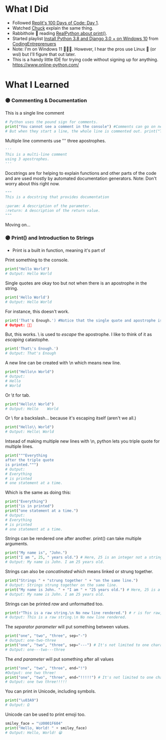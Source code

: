 
# What I Did
* Followed [Replit's 100 Days of Code: Day 1](https://replit.com/learn/100-days-of-python/).
* Watched [Chuck](https://youtu.be/mRMmlo_Uqcs) explain the same thing.
* Rabbithole 🐰 reading [RealPython about print()](https://realpython.com/python-print/).
* Started playlist [Install Python 3.8 and Django 3.0 + on Windows 10](https://www.youtube.com/playlist?list=PLEsfXFp6DpzQ33Q5xhD5naEV9K-Z6upZw) from [CodingEntreprenuers](https://www.youtube.com/watch?v=RGor6fssp6c&list=PLEsfXFp6DpzQjDBvhNy5YbaBx9j-ZsUe6)
* Note: I'm on Windows 11 💁🏽‍♀️. However, I hear the pros use Linux 🤖 (or wsl) but I'll figure that out later.
* This is a handy little IDE for trying code without signing up for anything. https://www.online-python.com/

# What I Learned
### 🟣 Commenting & Documentation
This is a single line comment
```python
# Python uses the pound sign for comments.
print("You cannot see a comment in the console") #Comments can go on new line or after code on same the line.
# But when they start a line, the whole line is commented out. print("This is invisible")
```
Multiple line comments use ''' three apostrophes.
```python
'''
This is a multi-line comment
using 3 apostrophes.
'''
```
Docstrings are for helping to explain functions and other parts of the code and are used mostly by automated documentation generators.
Note: Don't worry about this right now.
```python
"""
This is a docstring that provides documentation

:param: A description of the parameter.
:return: A description of the return value.
"""
```
Moving on...
### 🟣 Print() and Introduction to Strings
* Print is a built in function, meaning it's part of 

Print something to the console.
```python
print("Hello World")
# Output: Hello World
```
Single quotes are okay too but not when there is an apostrophe in the string.
```python
print('Hello World')
# Output: Hello World
```
For instance, this doesn't work.
```python
print('That's Enough.') #Notice that the single quote and apostrophe is confusing.
# Output: 🚫💩
```
But, this works. \ is used to _escape_ the apostrophe. I like to think of it as _escaping_ catastophe.
```python
print('That\'s Enough.')
# Output: That's Enough
```
A new line can be created with \n which means new line.
```python
print("Hello\n World")
# Output:
# Hello
# World
```
Or \t for tab.
```python
print("Hello\t World")
# Output: Hello    World
```
Or \\ for a backslash... because it's escaping itself (aren't we all.)
```python
print("Hello\\ World")
# Output: Hello\ World
```
Intsead of making multiple new lines with \n, python lets you triple quote for multiple lines.
```python
print("""Everything
after the triple quote
is printed.""")
# Output:
# Everything
# is printed
# one statement at a time.
```
Which is the same as doing this:
```python
print("Everything")
print("is in printed")
print("one statement at a time.")
# Output:
# Everything
# is printed
# one statement at a time.
```
Strings can be rendered one after another. print() can take multiple arguments.
```python
print("My name is", "John.")
print("I am ", 25, " years old.") # Here, 25 is an integer not a string.
# Output: My name is John. I am 25 years old.
```
Strings can also be _concatinated_ which means linked or strung together.
```python
print("Strings " + "strung together " + "on the same line.")
# Output: Strings strung together on the same line.
print("My name is John. " + "I am " + "25 years old.") # Here, 25 is a string.
# Output: My name is John. I am 25 years old.
```
Strings can be printed _raw_ and unformatted too.
```python
print(r"This is a raw string.\n No new line rendered.") # r is for raw, rawr. 🦖
# Output: This is a raw string.\n No new line rendered.
```
The _separator parameter_ will put something between values.
```python
print("one", "two", "three", sep="-")
# Output: one-two-three
print("one", "two", "three", sep="---") # It's not limited to one charachter
# Output: one---two---three
```
The _end parameter_ will put something after all values
```python
print("one", "two", "three", end="!")
#Output: one two three!
print("one", "two", "three", end="!!!!!") # It's not limited to one charachter
# Output: one two three!!!!!
```
You can print in Unicode, including symbols.
```python
print("\u03A9")
# Output: Ω
```
Unicode can be used to print emoji too.
```python
smiley_face = "\U0001F604"
print("Hello, World! " + smiley_face)
# Output: Hello, World! 😀
```

